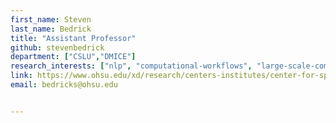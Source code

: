 ```yaml
---
first_name: Steven 
last_name: Bedrick
title: "Assistant Professor"
github: stevenbedrick
department: ["CSLU","DMICE"]
research_interests: ["nlp", "computational-workflows", "large-scale-computing", "data-visualization", "ml", "biostatistics","education", "language-disorders","information-retrieval"]
link: https://www.ohsu.edu/xd/research/centers-institutes/center-for-spoken-language-understanding/steven-bedrick.cfm
email: bedricks@ohsu.edu


---
```

